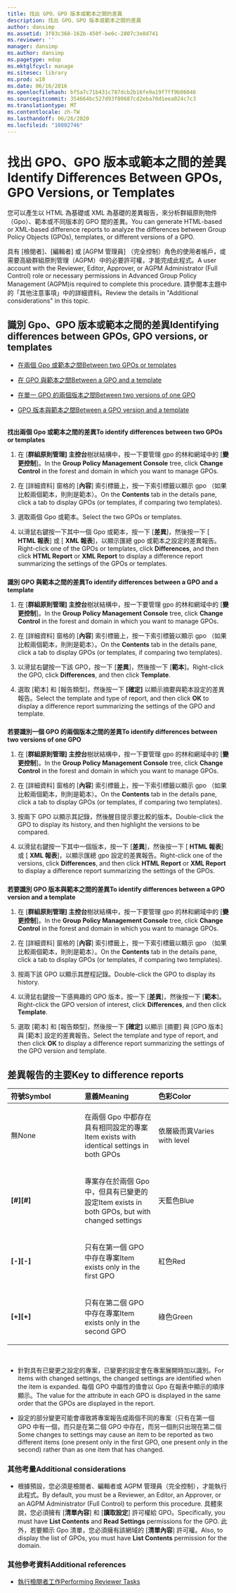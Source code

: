 ```yaml
---
title: 找出 GPO、GPO 版本或範本之間的差異
description: 找出 GPO、GPO 版本或範本之間的差異
author: dansimp
ms.assetid: 3f03c368-162b-450f-be6c-2807c3e8d741
ms.reviewer: ''
manager: dansimp
ms.author: dansimp
ms.pagetype: mdop
ms.mktglfcycl: manage
ms.sitesec: library
ms.prod: w10
ms.date: 06/16/2016
ms.openlocfilehash: bf5a7c71b431c787dcb2b16fe9a19f7ff9b06046
ms.sourcegitcommit: 354664bc527d93f80687cd2eba70d1eea024c7c3
ms.translationtype: MT
ms.contentlocale: zh-TW
ms.lasthandoff: 06/26/2020
ms.locfileid: "10802746"
---
```

# <span data-ttu-id="c0aeb-103">找出 GPO、GPO 版本或範本之間的差異</span><span class="sxs-lookup"><span data-stu-id="c0aeb-103">Identify Differences Between GPOs, GPO Versions, or Templates</span></span>


<span data-ttu-id="c0aeb-104">您可以產生以 HTML 為基礎或 XML 為基礎的差異報告，來分析群組原則物件（Gpo）、範本或不同版本的 GPO 間的差異。</span><span class="sxs-lookup"><span data-stu-id="c0aeb-104">You can generate HTML-based or XML-based difference reports to analyze the differences between Group Policy Objects (GPOs), templates, or different versions of a GPO.</span></span>

<span data-ttu-id="c0aeb-105">具有 [檢閱者]、[編輯者] 或 [AGPM 管理員] （完全控制）角色的使用者帳戶，或需要高級群組原則管理（AGPM）中的必要許可權，才能完成此程式。</span><span class="sxs-lookup"><span data-stu-id="c0aeb-105">A user account with the Reviewer, Editor, Approver, or AGPM Administrator (Full Control) role or necessary permissions in Advanced Group Policy Management (AGPM)is required to complete this procedure.</span></span> <span data-ttu-id="c0aeb-106">請參閱本主題中的「其他注意事項」中的詳細資料。</span><span class="sxs-lookup"><span data-stu-id="c0aeb-106">Review the details in "Additional considerations" in this topic.</span></span>

## <span data-ttu-id="c0aeb-107">識別 Gpo、GPO 版本或範本之間的差異</span><span class="sxs-lookup"><span data-stu-id="c0aeb-107">Identifying differences between GPOs, GPO versions, or templates</span></span>


-   [<span data-ttu-id="c0aeb-108">在兩個 Gpo 或範本之間</span><span class="sxs-lookup"><span data-stu-id="c0aeb-108">Between two GPOs or templates</span></span>](#bkmk-two-gpos)

-   [<span data-ttu-id="c0aeb-109">在 GPO 與範本之間</span><span class="sxs-lookup"><span data-stu-id="c0aeb-109">Between a GPO and a template</span></span>](#bkmk-gpo-and-template)

-   [<span data-ttu-id="c0aeb-110">在單一 GPO 的兩個版本之間</span><span class="sxs-lookup"><span data-stu-id="c0aeb-110">Between two versions of one GPO</span></span>](#bkmk-two-versions)

-   [<span data-ttu-id="c0aeb-111">GPO 版本與範本之間</span><span class="sxs-lookup"><span data-stu-id="c0aeb-111">Between a GPO version and a template</span></span>](#bkmk-gpo-version-and-template)

## <a href="" id="bkmk-two-gpos"></a>


**<span data-ttu-id="c0aeb-112">找出兩個 Gpo 或範本之間的差異</span><span class="sxs-lookup"><span data-stu-id="c0aeb-112">To identify differences between two GPOs or templates</span></span>**

1.  <span data-ttu-id="c0aeb-113">在 [**群組原則管理] 主控台**樹狀結構中，按一下要管理 gpo 的林和網域中的 [**變更控制**]。</span><span class="sxs-lookup"><span data-stu-id="c0aeb-113">In the **Group Policy Management Console** tree, click **Change Control** in the forest and domain in which you want to manage GPOs.</span></span>

2.  <span data-ttu-id="c0aeb-114">在 [詳細資料] 窗格的 [**內容**] 索引標籤上，按一下索引標籤以顯示 gpo （如果比較兩個範本，則則是範本）。</span><span class="sxs-lookup"><span data-stu-id="c0aeb-114">On the **Contents** tab in the details pane, click a tab to display GPOs (or templates, if comparing two templates).</span></span>

3.  <span data-ttu-id="c0aeb-115">選取兩個 Gpo 或範本。</span><span class="sxs-lookup"><span data-stu-id="c0aeb-115">Select the two GPOs or templates.</span></span>

4.  <span data-ttu-id="c0aeb-116">以滑鼠右鍵按一下其中一個 Gpo 或範本，按一下 [**差異**]，然後按一下 [ **HTML 報表**] 或 [ **XML 報表**]，以顯示匯總 gpo 或範本之設定的差異報告。</span><span class="sxs-lookup"><span data-stu-id="c0aeb-116">Right-click one of the GPOs or templates, click **Differences**, and then click **HTML Report** or **XML Report** to display a difference report summarizing the settings of the GPOs or templates.</span></span>

### <a href="" id="bkmk-gpo-and-template"></a>

**<span data-ttu-id="c0aeb-117">識別 GPO 與範本之間的差異</span><span class="sxs-lookup"><span data-stu-id="c0aeb-117">To identify differences between a GPO and a template</span></span>**

1.  <span data-ttu-id="c0aeb-118">在 [**群組原則管理] 主控台**樹狀結構中，按一下要管理 gpo 的林和網域中的 [**變更控制**]。</span><span class="sxs-lookup"><span data-stu-id="c0aeb-118">In the **Group Policy Management Console** tree, click **Change Control** in the forest and domain in which you want to manage GPOs.</span></span>

2.  <span data-ttu-id="c0aeb-119">在 [詳細資料] 窗格的 [**內容**] 索引標籤上，按一下索引標籤以顯示 gpo （如果比較兩個範本，則則是範本）。</span><span class="sxs-lookup"><span data-stu-id="c0aeb-119">On the **Contents** tab in the details pane, click a tab to display GPOs (or templates, if comparing two templates).</span></span>

3.  <span data-ttu-id="c0aeb-120">以滑鼠右鍵按一下該 GPO，按一下 [**差異**]，然後按一下 [**範本**]。</span><span class="sxs-lookup"><span data-stu-id="c0aeb-120">Right-click the GPO, click **Differences**, and then click **Template**.</span></span>

4.  <span data-ttu-id="c0aeb-121">選取 [範本] 和 [報告類型]，然後按一下 **[確定]** 以顯示摘要與範本設定的差異報告。</span><span class="sxs-lookup"><span data-stu-id="c0aeb-121">Select the template and type of report, and then click **OK** to display a difference report summarizing the settings of the GPO and template.</span></span>

### <a href="" id="bkmk-two-versions"></a>

**<span data-ttu-id="c0aeb-122">若要識別一個 GPO 的兩個版本之間的差異</span><span class="sxs-lookup"><span data-stu-id="c0aeb-122">To identify differences between two versions of one GPO</span></span>**

1.  <span data-ttu-id="c0aeb-123">在 [**群組原則管理] 主控台**樹狀結構中，按一下要管理 gpo 的林和網域中的 [**變更控制**]。</span><span class="sxs-lookup"><span data-stu-id="c0aeb-123">In the **Group Policy Management Console** tree, click **Change Control** in the forest and domain in which you want to manage GPOs.</span></span>

2.  <span data-ttu-id="c0aeb-124">在 [詳細資料] 窗格的 [**內容**] 索引標籤上，按一下索引標籤以顯示 gpo （如果比較兩個範本，則則是範本）。</span><span class="sxs-lookup"><span data-stu-id="c0aeb-124">On the **Contents** tab in the details pane, click a tab to display GPOs (or templates, if comparing two templates).</span></span>

3.  <span data-ttu-id="c0aeb-125">按兩下 GPO 以顯示其記錄，然後醒目提示要比較的版本。</span><span class="sxs-lookup"><span data-stu-id="c0aeb-125">Double-click the GPO to display its history, and then highlight the versions to be compared.</span></span>

4.  <span data-ttu-id="c0aeb-126">以滑鼠右鍵按一下其中一個版本，按一下 [**差異**]，然後按一下 [ **HTML 報表**] 或 [ **XML 報表**]，以顯示匯總 gpo 設定的差異報告。</span><span class="sxs-lookup"><span data-stu-id="c0aeb-126">Right-click one of the versions, click **Differences**, and then click **HTML Report** or **XML Report** to display a difference report summarizing the settings of the GPOs.</span></span>

### <a href="" id="bkmk-gpo-version-and-template"></a>

**<span data-ttu-id="c0aeb-127">若要識別 GPO 版本與範本之間的差異</span><span class="sxs-lookup"><span data-stu-id="c0aeb-127">To identify differences between a GPO version and a template</span></span>**

1.  <span data-ttu-id="c0aeb-128">在 [**群組原則管理] 主控台**樹狀結構中，按一下要管理 gpo 的林和網域中的 [**變更控制**]。</span><span class="sxs-lookup"><span data-stu-id="c0aeb-128">In the **Group Policy Management Console** tree, click **Change Control** in the forest and domain in which you want to manage GPOs.</span></span>

2.  <span data-ttu-id="c0aeb-129">在 [詳細資料] 窗格的 [**內容**] 索引標籤上，按一下索引標籤以顯示 gpo （如果比較兩個範本，則則是範本）。</span><span class="sxs-lookup"><span data-stu-id="c0aeb-129">On the **Contents** tab in the details pane, click a tab to display GPOs (or templates, if comparing two templates).</span></span>

3.  <span data-ttu-id="c0aeb-130">按兩下該 GPO 以顯示其歷程記錄。</span><span class="sxs-lookup"><span data-stu-id="c0aeb-130">Double-click the GPO to display its history.</span></span>

4.  <span data-ttu-id="c0aeb-131">以滑鼠右鍵按一下感興趣的 GPO 版本，按一下 [**差異**]，然後按一下 [**範本**]。</span><span class="sxs-lookup"><span data-stu-id="c0aeb-131">Right-click the GPO version of interest, click **Differences**, and then click **Template**.</span></span>

5.  <span data-ttu-id="c0aeb-132">選取 [範本] 和 [報告類型]，然後按一下 **[確定]** 以顯示 [摘要] 與 [GPO 版本] 與 [範本] 設定的差異報告。</span><span class="sxs-lookup"><span data-stu-id="c0aeb-132">Select the template and type of report, and then click **OK** to display a difference report summarizing the settings of the GPO version and template.</span></span>

## <span data-ttu-id="c0aeb-133">差異報告的主要</span><span class="sxs-lookup"><span data-stu-id="c0aeb-133">Key to difference reports</span></span>


<table>
<colgroup>
<col width="33%" />
<col width="33%" />
<col width="33%" />
</colgroup>
<thead>
<tr class="header">
<th align="left"><span data-ttu-id="c0aeb-134">符號</span><span class="sxs-lookup"><span data-stu-id="c0aeb-134">Symbol</span></span></th>
<th align="left"><span data-ttu-id="c0aeb-135">意義</span><span class="sxs-lookup"><span data-stu-id="c0aeb-135">Meaning</span></span></th>
<th align="left"><span data-ttu-id="c0aeb-136">色彩</span><span class="sxs-lookup"><span data-stu-id="c0aeb-136">Color</span></span></th>
</tr>
</thead>
<tbody>
<tr class="odd">
<td align="left"><p><span data-ttu-id="c0aeb-137">無</span><span class="sxs-lookup"><span data-stu-id="c0aeb-137">None</span></span></p></td>
<td align="left"><p><span data-ttu-id="c0aeb-138">在兩個 Gpo 中都存在具有相同設定的專案</span><span class="sxs-lookup"><span data-stu-id="c0aeb-138">Item exists with identical settings in both GPOs</span></span></p></td>
<td align="left"><p><span data-ttu-id="c0aeb-139">依層級而異</span><span class="sxs-lookup"><span data-stu-id="c0aeb-139">Varies with level</span></span></p></td>
</tr>
<tr class="even">
<td align="left"><p><strong><span data-ttu-id="c0aeb-140">[#]</span><span class="sxs-lookup"><span data-stu-id="c0aeb-140">[#]</span></span></strong></p></td>
<td align="left"><p><span data-ttu-id="c0aeb-141">專案存在於兩個 Gpo 中，但具有已變更的設定</span><span class="sxs-lookup"><span data-stu-id="c0aeb-141">Item exists in both GPOs, but with changed settings</span></span></p></td>
<td align="left"><p><span data-ttu-id="c0aeb-142">天藍色</span><span class="sxs-lookup"><span data-stu-id="c0aeb-142">Blue</span></span></p></td>
</tr>
<tr class="odd">
<td align="left"><p><strong><span data-ttu-id="c0aeb-143">[-]</span><span class="sxs-lookup"><span data-stu-id="c0aeb-143">[-]</span></span></strong></p></td>
<td align="left"><p><span data-ttu-id="c0aeb-144">只有在第一個 GPO 中存在專案</span><span class="sxs-lookup"><span data-stu-id="c0aeb-144">Item exists only in the first GPO</span></span></p></td>
<td align="left"><p><span data-ttu-id="c0aeb-145">紅色</span><span class="sxs-lookup"><span data-stu-id="c0aeb-145">Red</span></span></p></td>
</tr>
<tr class="even">
<td align="left"><p><strong><span data-ttu-id="c0aeb-146">[+]</span><span class="sxs-lookup"><span data-stu-id="c0aeb-146">[+]</span></span></strong></p></td>
<td align="left"><p><span data-ttu-id="c0aeb-147">只有在第二個 GPO 中存在專案</span><span class="sxs-lookup"><span data-stu-id="c0aeb-147">Item exists only in the second GPO</span></span></p></td>
<td align="left"><p><span data-ttu-id="c0aeb-148">綠色</span><span class="sxs-lookup"><span data-stu-id="c0aeb-148">Green</span></span></p></td>
</tr>
</tbody>
</table>

 

-   <span data-ttu-id="c0aeb-149">針對具有已變更之設定的專案，已變更的設定會在專案展開時加以識別。</span><span class="sxs-lookup"><span data-stu-id="c0aeb-149">For items with changed settings, the changed settings are identified when the item is expanded.</span></span> <span data-ttu-id="c0aeb-150">每個 GPO 中屬性的值會以 Gpo 在報表中顯示的順序顯示。</span><span class="sxs-lookup"><span data-stu-id="c0aeb-150">The value for the attribute in each GPO is displayed in the same order that the GPOs are displayed in the report.</span></span>

-   <span data-ttu-id="c0aeb-151">設定的部分變更可能會導致將專案報告成兩個不同的專案（只有在第一個 GPO 中有一個，而只是在第二個 GPO 中存在，而另一個則只出現在第二個</span><span class="sxs-lookup"><span data-stu-id="c0aeb-151">Some changes to settings may cause an item to be reported as two different items (one present only in the first GPO, one present only in the second) rather than as one item that has changed.</span></span>

### <span data-ttu-id="c0aeb-152">其他考量</span><span class="sxs-lookup"><span data-stu-id="c0aeb-152">Additional considerations</span></span>

-   <span data-ttu-id="c0aeb-153">根據預設，您必須是檢閱者、編輯者或 AGPM 管理員（完全控制），才能執行此程式。</span><span class="sxs-lookup"><span data-stu-id="c0aeb-153">By default, you must be a Reviewer, an Editor, an Approver, or an AGPM Administrator (Full Control) to perform this procedure.</span></span> <span data-ttu-id="c0aeb-154">具體來說，您必須擁有 [**清單內容**] 和 [**讀取設定**] 許可權給 GPO。</span><span class="sxs-lookup"><span data-stu-id="c0aeb-154">Specifically, you must have **List Contents** and **Read Settings** permissions for the GPO.</span></span> <span data-ttu-id="c0aeb-155">此外，若要顯示 Gpo 清單，您必須擁有該網域的 [**清單內容**] 許可權。</span><span class="sxs-lookup"><span data-stu-id="c0aeb-155">Also, to display the list of GPOs, you must have **List Contents** permission for the domain.</span></span>

### <span data-ttu-id="c0aeb-156">其他參考資料</span><span class="sxs-lookup"><span data-stu-id="c0aeb-156">Additional references</span></span>

-   [<span data-ttu-id="c0aeb-157">執行檢閱者工作</span><span class="sxs-lookup"><span data-stu-id="c0aeb-157">Performing Reviewer Tasks</span></span>](performing-reviewer-tasks-agpm40.md)

 

 





